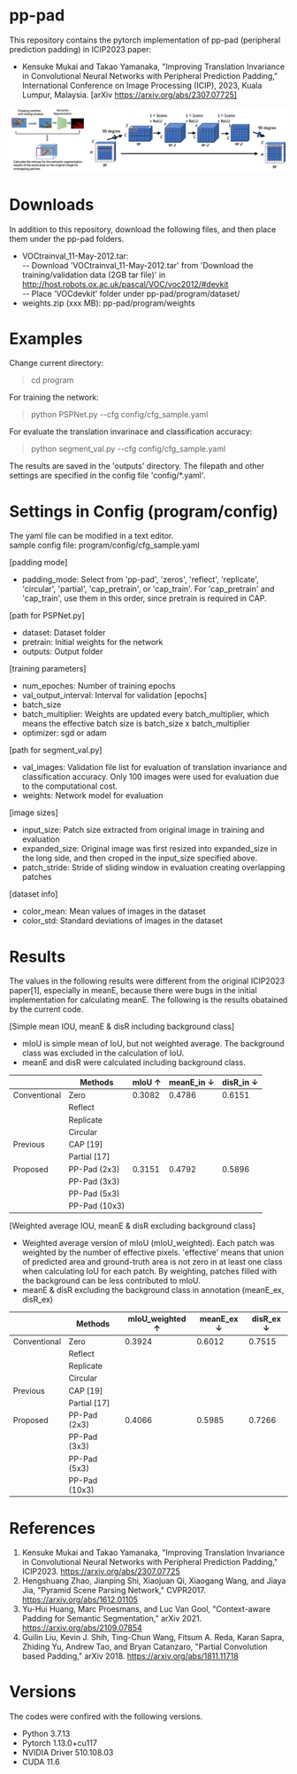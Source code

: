# pp-pad
This repository contains the pytorch implementation of pp-pad (peripheral prediction padding) in ICIP2023 paper:

- Kensuke Mukai and Takao Yamanaka, "Improving Translation Invariance in Convolutional Neural Networks with Peripheral Prediction Padding," International Conference on Image Processing (ICIP), 2023, Kuala Lumpur, Malaysia. [arXiv https://arxiv.org/abs/2307.07725]

![outline of pp-pad](samples/outline_pp-pad.png)

# Downloads
In addition to this repository, download the following files, and then place them under the pp-pad folders.

- VOCtrainval_11-May-2012.tar:  
-- Download 'VOCtrainval_11-May-2012.tar' from 'Download the training/validation data (2GB tar file)' in http://host.robots.ox.ac.uk/pascal/VOC/voc2012/#devkit  
-- Place 'VOCdevkit' folder under pp-pad/program/dataset/
- weights.zip (xxx MB): pp-pad/program/weights

# Examples
Change current directory:
> cd program

For training the network:
> python PSPNet.py --cfg config/cfg_sample.yaml

For evaluate the translation invarinace and classification accuracy:
> python segment_val.py --cfg config/cfg_sample.yaml

The results are saved in the 'outputs' directory. The filepath and other settings are specified in the config file 'config/*.yaml'.

# Settings in Config (program/config)
The yaml file can be modified in a text editor.  
sample config file: program/config/cfg_sample.yaml

[padding mode]
- padding_mode: Select from 'pp-pad', 'zeros', 'reflect', 'replicate', 'circular', 'partial', 'cap_pretrain', or 'cap_train'. For 'cap_pretrain' and 'cap_train', use them in this order, since pretrain is required in CAP.

[path for PSPNet.py]
- dataset: Dataset folder
- pretrain: Initial weights for the network
- outputs: Output folder

[training parameters]
- num_epoches: Number of training epochs
- val_output_interval: Interval for validation [epochs]
- batch_size
- batch_multiplier: Weights are updated every batch_multiplier, which means the effective batch size is batch_size x batch_multiplier
- optimizer: sgd or adam

[path for segment_val.py]
- val_images: Validation file list for evaluation of translation invariance and classification accuracy. Only 100 images were used for evaluation due to the computational cost.
- weights: Network model for evaluation

[image sizes]
- input_size: Patch size extracted from original image in training and evaluation
- expanded_size: Original image was first resized into expanded_size in the long side, and then croped in the input_size specified above.
- patch_stride: Stride of sliding window in evaluation creating overlapping patches

[dataset info]
- color_mean: Mean values of images in the dataset
- color_std: Standard deviations of images in the dataset

# Results
The values in the following results were different from the original ICIP2023 paper[1], especially in meanE, because there were bugs in the initial implementation for calculating meanE. The following is the results obatained by the current code.

[Simple mean IOU, meanE & disR including background class]
- mIoU is simple mean of IoU, but not weighted average. The background class was excluded in the calculation of IoU.
- meanE and disR were calculated including background class.

| | Methods | mIoU &uarr; | meanE_in &darr;| disR_in &darr; |
| ---- | ---- | ---- | ---- | ---- |
| Conventional | Zero | 0.3082 | 0.4786 | 0.6151 |
| | Reflect |
| | Replicate |
| | Circular |
| Previous | CAP [19] |
| | Partial [17] |
| Proposed | PP-Pad (2x3) | 0.3151 | 0.4792 | 0.5896 |
| | PP-Pad (3x3) |
| | PP-Pad (5x3) |
| | PP-Pad (10x3) |

[Weighted average IOU, meanE & disR excluding background class]

- Weighted average version of mIoU (mIoU_weighted). Each patch was weighted by the number of effective pixels. 'effective' means that union of predicted area and ground-truth area is not zero in at least one class when calculating IoU for each patch. By weighting, patches filled with the background can be less contributed to mIoU. 
- meanE & disR excluding the background class in annotation (meanE_ex, disR_ex)

| | Methods | mIoU_weighted &uarr; | meanE_ex &darr; | disR_ex &darr; |
| ---- | ---- | ---- | ---- | ---- |
| Conventional | Zero | 0.3924 | 0.6012 | 0.7515 |
| | Reflect |
| | Replicate |
| | Circular |
| Previous | CAP [19] |
| | Partial [17] |
| Proposed | PP-Pad (2x3) | 0.4066 | 0.5985 | 0.7266 |
| | PP-Pad (3x3) |
| | PP-Pad (5x3) |
| | PP-Pad (10x3) |

# References
1. Kensuke Mukai and Takao Yamanaka, "Improving Translation Invariance in Convolutional Neural Networks with Peripheral Prediction Padding," ICIP2023. https://arxiv.org/abs/2307.07725
2. Hengshuang Zhao, Jianping Shi, Xiaojuan Qi, Xiaogang Wang, and Jiaya Jia, "Pyramid Scene Parsing Network," CVPR2017. https://arxiv.org/abs/1612.01105
3. Yu-Hui Huang, Marc Proesmans, and Luc Van Gool, "Context-aware Padding for Semantic Segmentation," arXiv 2021. https://arxiv.org/abs/2109.07854
4. Guilin Liu, Kevin J. Shih, Ting-Chun Wang, Fitsum A. Reda, Karan Sapra, Zhiding Yu, Andrew Tao, and Bryan Catanzaro, "Partial Convolution based Padding," arXiv 2018. https://arxiv.org/abs/1811.11718

# Versions
The codes were confired with the following versions.
- Python 3.7.13
- Pytorch 1.13.0+cu117
- NVIDIA Driver 510.108.03
- CUDA 11.6